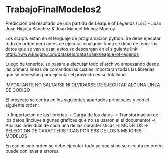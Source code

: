 # TrabajoFinalModelos2
Predicción del resultado de una partida de League of Legends (LoL) -  Juan Jose Higuita Sánchez &amp; Joan Manuel Muñoz Monroy

Los scripts estan en el lenguaje de programacion python. Se debe ejecutar todo en orden pero antes de ejecutar cualquier linea se debe de tener los datos que se van a usar, estos se descargan en el siguiente link: https://www.kaggle.com/datasets/datasnaek/league-of-legends

Luego de tenerlos, se pasara a ejecutar todo el archivo empezando desde las primera lineas de comandos las cuales importaran todas las librerias que se necesitan para ejecutar el proyecto en su totalidad.

IMPORTANTE NO SALTARSE NI OLVIDARSE DE EJECUTAR ALGUNA LINEA DE CODIGO

El proyecto se centra en los siguientes apartados principales y con el siguiente orden:

-> Importacion de las librerias
-> Carga de los datos
-> Transformacion de los datos (incluye algunas graficas que no se usaron el el documento)
-> Analisis individual de cada una de las caracteristicas
-> MODELOS
-> SELECCION DE CARACTERISTICAS POR SBS DE LOS 3 MEJORES MODELOS

En ese mismo orden se debe ejecutar todo ya que si no se ejecuta en orden puede conllevar a errores.
